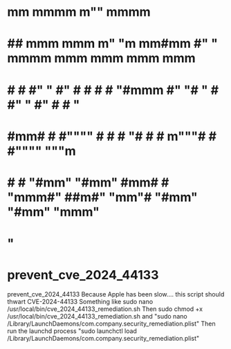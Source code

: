 #  mm                         mmmm    m""          mmmm                                    
#   ##    mmm    mmm          m"  "m mm#mm         #"   " mmmm    mmm    mmm    mmm    mmm  
#  #  #  #"  "  #"  #         #    #   #           "#mmm  #" "#  "   #  #"  "  #"  #  #   " 
#  #mm#  #      #""""         #    #   #               "# #   #  m"""#  #      #""""   """m 
# #    # "#mm"  "#mm"          #mm#    #           "mmm#" ##m#"  "mm"#  "#mm"  "#mm"  "mmm" 
#                                                         #                                 
#                                                         " 
# prevent_cve_2024_44133
prevent_cve_2024_44133
Because Apple has been slow.... this script should thwart CVE-2024-44133
Something like sudo nano /usr/local/bin/cve_2024_44133_remediation.sh
Then sudo chmod +x /usr/local/bin/cve_2024_44133_remediation.sh
and "sudo nano /Library/LaunchDaemons/com.company.security_remediation.plist"
Then run the launchd process "sudo launchctl load /Library/LaunchDaemons/com.company.security_remediation.plist"
